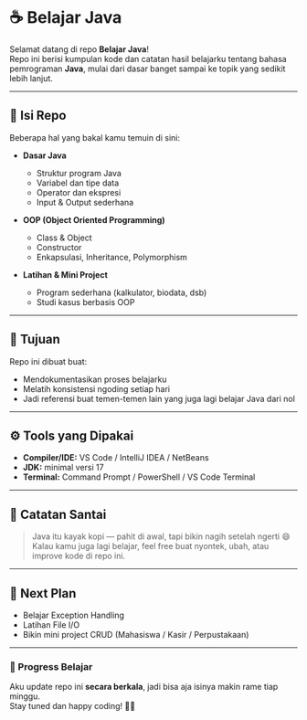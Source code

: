 # ☕ Belajar Java

Selamat datang di repo **Belajar Java**!  
Repo ini berisi kumpulan kode dan catatan hasil belajarku tentang bahasa pemrograman **Java**, mulai dari dasar banget sampai ke topik yang sedikit lebih lanjut.

---

## 🧩 Isi Repo
Beberapa hal yang bakal kamu temuin di sini:

- **Dasar Java**
  - Struktur program Java
  - Variabel dan tipe data
  - Operator dan ekspresi
  - Input & Output sederhana

- **OOP (Object Oriented Programming)**
  - Class & Object
  - Constructor
  - Enkapsulasi, Inheritance, Polymorphism

- **Latihan & Mini Project**
  - Program sederhana (kalkulator, biodata, dsb)
  - Studi kasus berbasis OOP

---

## 🚀 Tujuan
Repo ini dibuat buat:
- Mendokumentasikan proses belajarku
- Melatih konsistensi ngoding setiap hari
- Jadi referensi buat temen-temen lain yang juga lagi belajar Java dari nol

---

## ⚙️ Tools yang Dipakai
- **Compiler/IDE:** VS Code / IntelliJ IDEA / NetBeans  
- **JDK:** minimal versi 17  
- **Terminal:** Command Prompt / PowerShell / VS Code Terminal  

---

## 💬 Catatan Santai
> Java itu kayak kopi — pahit di awal, tapi bikin nagih setelah ngerti 😄  
> Kalau kamu juga lagi belajar, feel free buat nyontek, ubah, atau improve kode di repo ini.

---

## 🧠 Next Plan
- Belajar Exception Handling  
- Latihan File I/O  
- Bikin mini project CRUD (Mahasiswa / Kasir / Perpustakaan)

---

### 📅 Progress Belajar
Aku update repo ini **secara berkala**, jadi bisa aja isinya makin rame tiap minggu.  
Stay tuned dan happy coding! 👨‍💻
